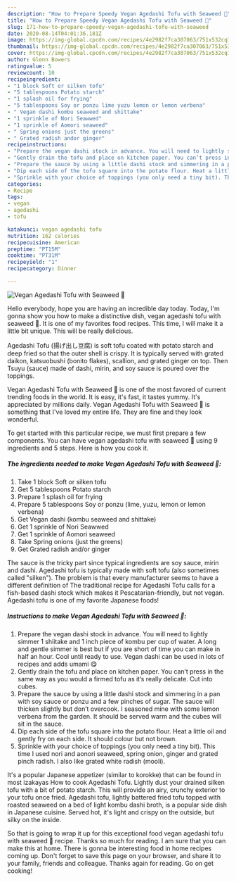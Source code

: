 ```yaml
---
description: "How to Prepare Speedy Vegan Agedashi Tofu with Seaweed 🌱"
title: "How to Prepare Speedy Vegan Agedashi Tofu with Seaweed 🌱"
slug: 171-how-to-prepare-speedy-vegan-agedashi-tofu-with-seaweed
date: 2020-08-14T04:01:36.181Z
image: https://img-global.cpcdn.com/recipes/4e2982f7ca307063/751x532cq70/vegan-agedashi-tofu-with-seaweed-🌱-recipe-main-photo.jpg
thumbnail: https://img-global.cpcdn.com/recipes/4e2982f7ca307063/751x532cq70/vegan-agedashi-tofu-with-seaweed-🌱-recipe-main-photo.jpg
cover: https://img-global.cpcdn.com/recipes/4e2982f7ca307063/751x532cq70/vegan-agedashi-tofu-with-seaweed-🌱-recipe-main-photo.jpg
author: Glenn Bowers
ratingvalue: 5
reviewcount: 10
recipeingredient:
- "1 block Soft or silken tofu"
- "5 tablespoons Potato starch"
- "1 splash oil for frying"
- "5 tablespoons Soy or ponzu lime yuzu lemon or lemon verbena"
- " Vegan dashi kombu seaweed and shittake"
- "1 sprinkle of Nori Seawwed"
- "1 sprinkle of Aomori seaweed"
- " Spring onions just the greens"
- " Grated radish andor ginger"
recipeinstructions:
- "Prepare the vegan dashi stock in advance. You will need to lightly simmer 1 shiitake and 1 inch piece of kombu per cup of water. A long and gentle simmer is best but if you are short of time you can make in half an hour. Cool until ready to use. Vegan dashi can be used in lots of recipes and adds umami 😋"
- "Gently drain the tofu and place on kitchen paper. You can’t press in the same way as you would a firmed tofu as it’s really delicate. Cut into cubes."
- "Prepare the sauce by using a little dashi stock and simmering in a pan with soy sauce or ponzu and a few pinches of sugar. The sauce will thicken slightly but don’t overcook. I seasoned mine with some lemon verbena from the garden. It should be served warm and the cubes will sit in the sauce."
- "Dip each side of the tofu square into the potato flour. Heat a little oil and gently fry on each side. It should colour but not brown."
- "Sprinkle with your choice of toppings (you only need a tiny bit). This time I used nori and aonori seaweed, spring onion, ginger and grated pinch radish. I also like grated white radish (mooli)."
categories:
- Recipe
tags:
- vegan
- agedashi
- tofu

katakunci: vegan agedashi tofu 
nutrition: 162 calories
recipecuisine: American
preptime: "PT15M"
cooktime: "PT31M"
recipeyield: "1"
recipecategory: Dinner

---
```



![Vegan Agedashi Tofu with Seaweed 🌱](https://img-global.cpcdn.com/recipes/4e2982f7ca307063/751x532cq70/vegan-agedashi-tofu-with-seaweed-🌱-recipe-main-photo.jpg)

Hello everybody, hope you are having an incredible day today. Today, I'm gonna show you how to make a distinctive dish, vegan agedashi tofu with seaweed 🌱. It is one of my favorites food recipes. This time, I will make it a little bit unique. This will be really delicious.

Agedashi Tofu (揚げ出し豆腐) is soft tofu coated with potato starch and deep fried so that the outer shell is crispy. It is typically served with grated daikon, katsuobushi (bonito flakes), scallion, and grated ginger on top. Then Tsuyu (sauce) made of dashi, mirin, and soy sauce is poured over the toppings.

Vegan Agedashi Tofu with Seaweed 🌱 is one of the most favored of current trending foods in the world. It is easy, it's fast, it tastes yummy. It's appreciated by millions daily. Vegan Agedashi Tofu with Seaweed 🌱 is something that I've loved my entire life. They are fine and they look wonderful.


To get started with this particular recipe, we must first prepare a few components. You can have vegan agedashi tofu with seaweed 🌱 using 9 ingredients and 5 steps. Here is how you cook it.

<!--inarticleads1-->

##### The ingredients needed to make Vegan Agedashi Tofu with Seaweed 🌱:

1. Take 1 block Soft or silken tofu
1. Get 5 tablespoons Potato starch
1. Prepare 1 splash oil for frying
1. Prepare 5 tablespoons Soy or ponzu (lime, yuzu, lemon or lemon verbena)
1. Get  Vegan dashi (kombu seaweed and shittake)
1. Get 1 sprinkle of Nori Seawwed
1. Get 1 sprinkle of Aomori seaweed
1. Take  Spring onions (just the greens)
1. Get  Grated radish and/or ginger


The sauce is the tricky part since typical ingredients are soy sauce, mirin and dashi. Agedashi tofu is typically made with soft tofu (also sometimes called &#34;silken&#34;). The problem is that every manufacturer seems to have a different definition of The traditional recipe for Agedashi Tofu calls for a fish-based dashi stock which makes it Pescatarian-friendly, but not vegan. Agedashi tofu is one of my favorite Japanese foods! 

<!--inarticleads2-->

##### Instructions to make Vegan Agedashi Tofu with Seaweed 🌱:

1. Prepare the vegan dashi stock in advance. You will need to lightly simmer 1 shiitake and 1 inch piece of kombu per cup of water. A long and gentle simmer is best but if you are short of time you can make in half an hour. Cool until ready to use. Vegan dashi can be used in lots of recipes and adds umami 😋
1. Gently drain the tofu and place on kitchen paper. You can’t press in the same way as you would a firmed tofu as it’s really delicate. Cut into cubes.
1. Prepare the sauce by using a little dashi stock and simmering in a pan with soy sauce or ponzu and a few pinches of sugar. The sauce will thicken slightly but don’t overcook. I seasoned mine with some lemon verbena from the garden. It should be served warm and the cubes will sit in the sauce.
1. Dip each side of the tofu square into the potato flour. Heat a little oil and gently fry on each side. It should colour but not brown.
1. Sprinkle with your choice of toppings (you only need a tiny bit). This time I used nori and aonori seaweed, spring onion, ginger and grated pinch radish. I also like grated white radish (mooli).


It&#39;s a popular Japanese appetizer (similar to korokke) that can be found in most izakayas How to cook Agedashi Tofu. Lightly dust your drained silken tofu with a bit of potato starch. This will provide an airy, crunchy exterior to your tofu once fried. Agedashi tofu, lightly battered fried tofu topped with roasted seaweed on a bed of light kombu dashi broth, is a popular side dish in Japanese cuisine. Served hot, it&#39;s light and crispy on the outside, but silky on the inside. 

So that is going to wrap it up for this exceptional food vegan agedashi tofu with seaweed 🌱 recipe. Thanks so much for reading. I am sure that you can make this at home. There is gonna be interesting food in home recipes coming up. Don't forget to save this page on your browser, and share it to your family, friends and colleague. Thanks again for reading. Go on get cooking!
